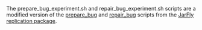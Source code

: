 The prepare_bug_experiment.sh and repair_bug_experiment.sh scripts are a modified version of the [prepare_bug](https://github.com/LASER-UMASS/JavaRepair-replication-package/blob/master/src/repair-technique-execution/prepare_bug.sh) and [repair_bug](https://github.com/LASER-UMASS/JavaRepair-replication-package/blob/master/src/repair-technique-execution/repair_bug.sh) scripts from the [JarFly replication package](https://github.com/LASER-UMASS/JavaRepair-replication-package).
